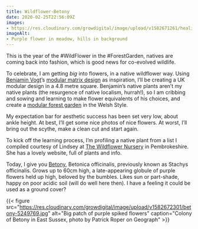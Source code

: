 ```yaml
---
title: Wildflower-Betony
date: 2020-02-25T22:56:09Z
images:
- https://res.cloudinary.com/growdigital/image/upload/v1582671261/healing-betony-603282_1280.jpg
imageAlt:
- Purple flower in meadow, hills in background
---
```


This is the year of the #WildFlower in the #ForestGarden, natives are coming back into fashion, which is good news for co-evolved wildlife. 

To celebrate, I am getting _big_ into flowers, in a native wildflower way. Using [Benjamin Vogt](http://www.monarchgard.com/benjamin-vogt.html)’s [modular matrix design](https://www.monarchgard.com/thedeepmiddle/modular-matrix-design) as inspiration, I’ll be creating a UK modular design in a 4.8 metre square. Benjamin’s native plants aren’t my native plants (the resurgence of native localism, hurrah!), so I am cribbing and sowing and learning to make flower equivalents of his choices, and create a [modular forest garden](https://www.forestgarden.wales/blog/modular-forest-garden/) in the Welsh Style.

My expectation bar for aesthetic success has been set very low, about ankle height. At best, I’ll get some nice photos of nice flowers. At worst, I’ll bring out the scythe, make a clean cut and start again.

To kick off the learning process, I’m profiling a native plant from a list I compiled courtesy of Lindsey at [The Wildflower Nursery](https://www.thewildflowernursery.co.uk) in Pembrokeshire. She has a lovely website, full of plants and info. 

Today, I give you [Betony](https://www.rhs.org.uk/Plants/124649/Betonica-officinalis/Details), Betonica officinalis, previously known as Stachys officinalis. Grows up to 60cm high, a late-appearing globule of purple flowers held up high, beloved by the bumbles. Likes sun or part-shade, happy on poor acidic soil (will do well here then). I have a feeling it could be used as a ground cover? 

{{< figure src="https://res.cloudinary.com/growdigital/image/upload/v1582672301/betony-5249769.jpg" alt="Big patch of purple spiked flowers" caption="Colony of Betony in East Sussex, photo by Patrick Roper on Geograph" >}}
